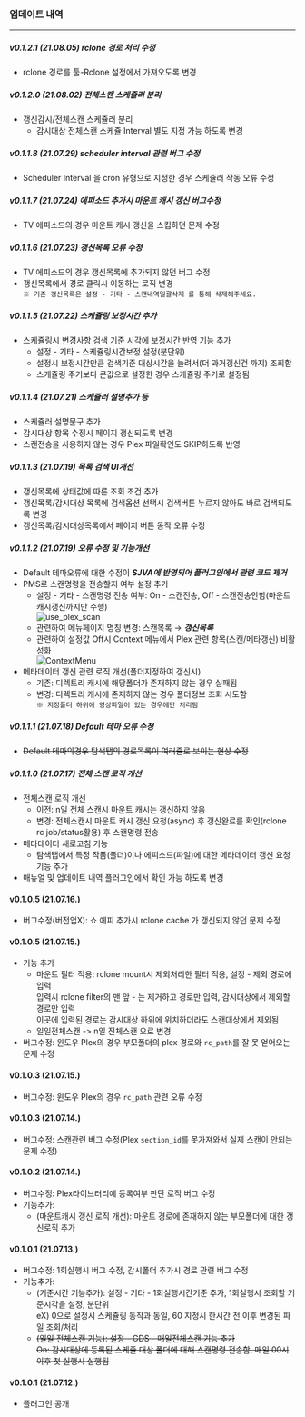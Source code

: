 ### 업데이트 내역
---
##### v0.1.2.1 (21.08.05) rclone 경로 처리 수정
* rclone 경로를 툴-Rclone 설정에서 가져오도록 변경
##### v0.1.2.0 (21.08.02) 전체스캔 스케쥴러 분리
* 갱신감시/전체스캔 스케쥴러 분리
	* 감시대상 전체스캔 스케쥴 Interval 별도 지정 가능 하도록 변경
##### v0.1.1.8 (21.07.29) scheduler interval 관련 버그 수정
* Scheduler Interval 을 cron 유형으로 지정한 경우 스케쥴러 작동 오류 수정
##### v0.1.1.7 (21.07.24) 에피소드 추가시 마운트 캐시 갱신 버그수정
* TV 에피소드의 경우 마운트 캐시 갱신을 스킵하던 문제 수정
##### v0.1.1.6 (21.07.23) 갱신목록 오류 수정
* TV 에피소드의 경우 갱신목록에 추가되지 않던 버그 수정
* 갱신목록에서 경로 클릭시 이동하는 로직 변경   
 `※ 기존 갱신목록은 설정 - 기타 - 스캔내역일괄삭제 를 통해 삭제해주세요.`
##### v0.1.1.5 (21.07.22) 스케쥴링 보정시간 추가
* 스케쥴링시 변경사항 검색 기준 시각에 보정시간 반영 기능 추가
	* 설정 - 기타 - 스케쥴링시간보정 설정(분단위)
	* 설정시 보정시간만큼 검색기준 대상시간을 늘려서(더 과거갱신건 까지) 조회함
	* 스케쥴링 주기보다 큰값으로 설정한 경우 스케쥴링 주기로 설정됨

##### v0.1.1.4 (21.07.21) 스케쥴러 설명추가 등
* 스케쥴러 설명문구 추가
* 감시대상 항목 수정시 페이지 갱신되도록 변경
* 스캔전송을 사용하지 않는 경우 Plex 파일확인도 SKIP하도록 반영

##### v0.1.1.3 (21.07.19) 목록 검색 UI개선
* 갱신목록에 상태값에 따른 조회 조건 추가
* 갱신목록/감시대상 목록에 검색옵션 선택시 검색버튼 누르지 않아도 바로 검색되도록 변경
* 갱신목록/감시대상목록에서 페이지 버튼 동작 오류 수정

##### v0.1.1.2 (21.07.19) 오류 수정 및 기능개선
* Default 테마오류에 대한 수정이 ***SJVA에 반영되어 플러그인에서 관련 코드 제거***
* PMS로 스캔명령을 전송할지 여부 설정 추가
	* 설정 - 기타 - 스캔명령 전송 여부: On - 스캔전송, Off - 스캔전송안함(마운트캐시갱신까지만 수행)   
	![use_plex_scan](https://cdn.discordapp.com/attachments/845172443214774292/866550272654704660/unknown.png)
	* 관련하여 메뉴페이지 명칭 변경: 스캔목록 →  ***갱신목록***
	* 관련하여 설정값 Off시 Context 메뉴에서 Plex 관련 항목(스캔/메타갱신) 비활성화   
	![ContextMenu](https://cdn.discordapp.com/attachments/845172443214774292/866548764817752064/unknown.png)
* 메타데이터 갱신 관련 로직 개선(폴더지정하여 갱신시)
	* 기존: 디렉토리 캐시에 해당폴더가  존재하지 않는 경우 실패됨
	* 변경: 디렉토리 캐시에 존재하지 않는 경우 폴더정보 조회 시도함   
      `※ 지정폴더 하위에 영상파일이 있는 경우에만 처리됨`


##### v0.1.1.1 (21.07.18) Default 테마 오류 수정
* ~~Default 테마의경우 탐색탭의 경로목록이 여러줄로 보이는 현상 수정~~

##### v0.1.1.0 (21.07.17) 전체 스캔 로직 개선 
* 전체스캔 로직 개선
	* 이전: n일 전체 스캔시 마운트 캐시는 갱신하지 않음 
	* 변경: 전체스캔시 마운트 캐시 갱신 요청(async) 후 갱신완료를 확인(rclone rc job/status활용) 후 스캔명령 전송
* 메타데이터 새로고침 기능
	* 탐색탭에서 특정 작품(폴더)이나 에피소드(파일)에 대한 메타데이터 갱신 요청 기능 추가  
* 매뉴얼 및 업데이트 내역 플러그인에서 확인 가능 하도록 변경

#### v0.1.0.5 (21.07.16.) 
* 버그수정(버전업X): 쇼 에피 추가시 rclone cache 가 갱신되지 않던 문제 수정

#### v0.1.0.5 (21.07.15.) 
* 기능 추가
	* 마운트 필터 적용: rclone mount시 제외처리한 필터 적용, 설정 - 제외 경로에 입력   
	  입력시 rclone filter의 맨 앞 - 는 제거하고 경로만 입력, 감시대상에서 제외할 경로만 입력   
	  이곳에 입력된 경로는 감시대상 하위에 위치하더라도 스캔대상에서 제외됨
	* 일일전체스캔 -> n일 전체스캔 으로 변경
* 버그수정: 윈도우 Plex의 경우 부모폴더의 plex 경로와 `rc_path`를 잘 못 얻어오는 문제 수정

#### v0.1.0.3 (21.07.15.) 
* 버그수정: 윈도우 Plex의 경우 `rc_path` 관련 오류 수정

#### v0.1.0.3 (21.07.14.) 
* 버그수정: 스캔관련 버그 수정(Plex `section_id`를 못가져와서 실제 스캔이 안되는 문제 수정)

#### v0.1.0.2 (21.07.14.) 
* 버그수정: Plex라이브러리에 등록여부 판단 로직 버그 수정
* 기능추가: 
	* (마운트캐시 갱신 로직 개선): 마운트 경로에 존재하지 않는 부모폴더에 대한 갱신로직 추가

#### v0.1.0.1 (21.07.13.) 
* 버그수정: 1회실행시 버그 수정, 감시폴더 추가시 경로 관련 버그 수정
* 기능추가: 
	* (기준시간 기능추가): 설정 - 기타 - 1회실행시간기준 추가, 1회실행시 조회할 기준시각을 설정, 분단위    
       eX) 0으로 설정시 스케쥴링 동작과 동일, 60 지정시 한시간 전 이후 변경된 파일 조회/처리
	* ~~(일일 전체스캔 기능): 설정 - GDS - 매일전체스캔 기능 추가~~    
       ~~On: 감시대상에 등록된 스케쥴 대상 폴더에 대해 스캔명령 전송함, 매일 00시 이후 첫 실행시 실행됨~~


#### v0.1.0.1 (21.07.12.)
* 플러그인 공개
